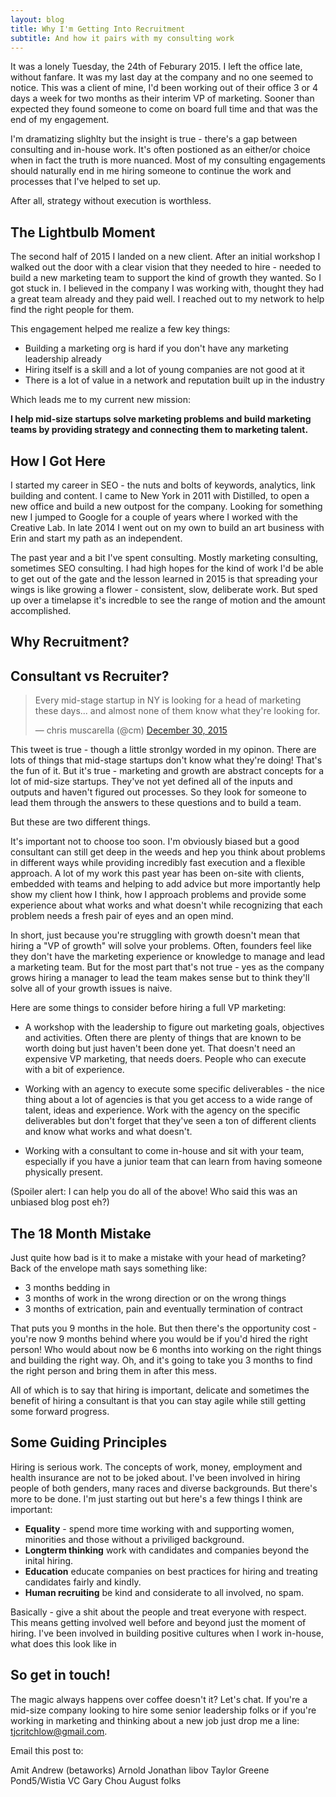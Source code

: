 ```yaml
---
layout: blog
title: Why I'm Getting Into Recruitment
subtitle: And how it pairs with my consulting work
---
```


It was a lonely Tuesday, the 24th of Feburary 2015. I left the office late, without fanfare. It was my last day at the company and no one seemed to notice. This was a client of mine, I'd been working out of their office 3 or 4 days a week for two months as their interim VP of marketing. Sooner than expected they found someone to come on board full time and that was the end of my engagement.

I'm dramatizing slighlty but the insight is true - there's a gap between consulting and in-house work. It's often postioned as an either/or choice when in fact the truth is more nuanced. Most of my consulting engagements should naturally end in me hiring someone to continue the work and processes that I've helped to set up.

After all, strategy without execution is worthless.

## The Lightbulb Moment

The second half of 2015 I landed on a new client. After an initial workshop I walked out the door with a clear vision that they needed to hire -  needed to build a new marketing team to support the kind of growth they wanted. So I got stuck in. I believed in the company I was working with, thought they had a great team already and they paid well. I reached out to my network to help find the right people for them.

This engagement helped me realize a few key things:

- Building a marketing org is hard if you don't have any marketing leadership already
- Hiring itself is a skill and a lot of young companies are not good at it
- There is a lot of value in a network and reputation built up in the industry  

Which leads me to my current new mission:

**I help mid-size startups solve marketing problems and build marketing teams by providing strategy and connecting them to marketing talent.**

## How I Got Here

I started my career in SEO - the nuts and bolts of keywords, analytics, link building and content. I came to New York in 2011 with Distilled, to open a new office and build a new outpost for the company. Looking for something new I jumped to Google for a couple of years where I worked with the Creative Lab. In late 2014 I went out on my own to build an art business with Erin and start my path as an independent.

The past year and a bit I've spent consulting. Mostly marketing consulting, sometimes SEO consulting. I had high hopes for the kind of work I'd be able to get out of the gate and the lesson learned in 2015 is that spreading your wings is like growing a flower - consistent, slow, deliberate work. But sped up over a timelapse it's incredble to see the range of motion and the amount accomplished.
 
## Why Recruitment?

 

## Consultant vs Recruiter?

<blockquote class="twitter-tweet" lang="en"><p lang="en" dir="ltr">Every mid-stage startup in NY is looking for a head of marketing these days... and almost none of them know what they&#39;re looking for.</p>&mdash; chris muscarella (@cm) <a href="https://twitter.com/cm/status/682215063017623552">December 30, 2015</a></blockquote>
<script async src="//platform.twitter.com/widgets.js" charset="utf-8"></script>

This tweet is true - though a little stronlgy worded in my opinon. There are lots of things that mid-stage startups don't know what they're doing! That's the fun of it. But it's true - marketing and growth are abstract concepts for a lot of mid-size startups. They've not yet defined all of the inputs and outputs and haven't figured out processes. So they look for someone to lead them through the answers to these questions and to build a team.

But these are two different things.

It's important not to choose too soon. I'm obviously biased but a good consultant can still get deep in the weeds and hep you think about problems in different ways while providing incredibly fast execution and a flexible approach. A lot of my work this past year has been on-site with clients, embedded with teams and helping to add advice but more importantly help show my client how I think, how I approach problems and provide some experience about what works and what doesn't while recognizing that each problem needs a fresh pair of eyes and an open mind.

In short, just because you're struggling with growth doesn't mean that hiring a "VP of growth" will solve your problems. Often, founders feel like they don't have the marketing experience or knowledge to manage and lead a marketing team. But for the most part that's not true - yes as the company grows hiring a manager to lead the team makes sense but to think they'll solve all of your growth issues is naive.

Here are some things to consider before hiring a full VP marketing:

- A workshop with the leadership to figure out marketing goals, objectives and activities. Often there are plenty of things that are known to be worth doing but just haven't been done yet. That doesn't need an expensive VP marketing, that needs doers. People who can execute with a bit of experience.

- Working with an agency to execute some specific deliverables - the nice thing about a lot of agencies is that you get access to a wide range of talent, ideas and experience. Work with the agency on the specific deliverables but don't forget that they've seen a ton of different clients and know what works and what doesn't.

- Working with a consultant to come in-house and sit with your team, especially if you have a junior team that can learn from having someone physically present.

(Spoiler alert: I can help you do all of the above! Who said this was an unbiased blog post eh?)

## The 18 Month Mistake

Just quite how bad is it to make a mistake with your head of marketing? Back of the envelope math says something like:

- 3 months bedding in
- 3 months of work in the wrong direction or on the wrong things
- 3 months of extrication, pain and eventually termination of contract

That puts you 9 months in the hole. But then there's the opportunity cost - you're now 9 months behind where you would be if you'd hired the right person! Who would about now be 6 months into working on the right things and building the right way. Oh, and it's going to take you 3 months to find the right person and bring them in after this mess.

All of which is to say that hiring is important, delicate and sometimes the benefit of hiring a consultant is that you can stay agile while still getting some forward progress.
 
## Some Guiding Principles

Hiring is serious work. The concepts of work, money, employment and health insurance are not to be joked about. I've been involved in hiring people of both genders, many races and diverse backgrounds. But there's more to be done. I'm just starting out but here's a few things I think are important:

- **Equality** - spend more time working with and supporting women, minorities and those without a priviliged background.
- **Longterm thinking** work with candidates and companies beyond the inital hiring.
- **Education** educate companies on best practices for hiring and treating candidates fairly and kindly.
- **Human recruiting** be kind and considerate to all involved, no spam.

Basically - give a shit about the people and treat everyone with respect. This means getting involved well before and beyond just the moment of hiring. I've been involved in building positive cultures when I work in-house, what does this look like in 

## So get in touch!

The magic always happens over coffee doesn't it? Let's chat. If you're a mid-size company looking to hire some senior leadership folks or if you're working in marketing and thinking about a new job just drop me a line: <a href="mailto:tjcritchlow@gmail.com">tjcritchlow@gmail.com</a>.




Email this post to:

Amit
Andrew (betaworks)
Arnold
Jonathan libov
Taylor Greene
Pond5/Wistia VC
Gary Chou
August folks


